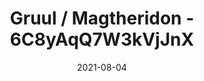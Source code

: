 ---
title: "Gruul / Magtheridon - 6C8yAqQ7W3kVjJnX"
reportCode: "6C8yAqQ7W3kVjJnX"
date: 2021-08-04
---